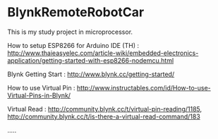 # BlynkRemoteRobotCar

This is my study project in microprocessor.

How to setup ESP8266 for Arduino IDE (TH) : http://www.thaieasyelec.com/article-wiki/embedded-electronics-application/getting-started-with-esp8266-nodemcu.html 

Blynk Getting Start : http://www.blynk.cc/getting-started/

How to use Virtual Pin : http://www.instructables.com/id/How-to-use-Virtual-Pins-in-Blynk/

Virtual Read : http://community.blynk.cc/t/virtual-pin-reading/1185, http://community.blynk.cc/t/is-there-a-virtual-read-command/183

.....
